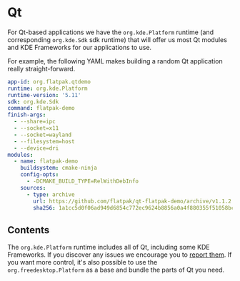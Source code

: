 # Qt

For Qt-based applications we have the `org.kde.Platform` runtime (and
corresponding `org.kde.Sdk` sdk runtime) that will offer us most Qt
modules and KDE Frameworks for our applications to use.

For example, the following YAML makes building a random Qt application
really straight-forward.

``` yaml
app-id: org.flatpak.qtdemo
runtime: org.kde.Platform
runtime-version: '5.11'
sdk: org.kde.Sdk
command: flatpak-demo
finish-args:
  - --share=ipc
  - --socket=x11
  - --socket=wayland
  - --filesystem=host
  - --device=dri
modules:
  - name: flatpak-demo
    buildsystem: cmake-ninja
    config-opts:
      - -DCMAKE_BUILD_TYPE=RelWithDebInfo
    sources:
      - type: archive
        url: https://github.com/flatpak/qt-flatpak-demo/archive/v1.1.2.tar.gz
        sha256: 1a1cc5d0f06ad949d6854c772ec9624b8856a0a4f880355f51058bc0dd52ba7a
```

## Contents

The `org.kde.Platform` runtime includes all of Qt, including some KDE
Frameworks. If you discover any issues we encourage you to [report
them](https://invent.kde.org/kde/flatpak-kde-runtime). If you want more
control, it\'s also possible to use the `org.freedesktop.Platform` as a
base and bundle the parts of Qt you need.
